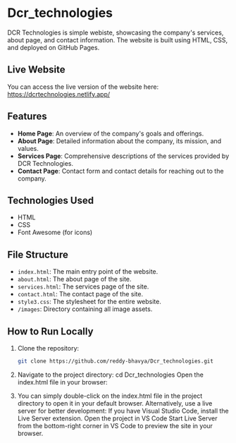 # Dcr_technologies

DCR Technologies is simple webiste, showcasing the company's services, about page, and contact information. The website is built using HTML, CSS, and deployed on GitHub Pages.

## Live Website

You can access the live version of the website here: https://dcrtechnologies.netlify.app/

## Features

- **Home Page**: An overview of the company's goals and offerings.
- **About Page**: Detailed information about the company, its mission, and values.
- **Services Page**: Comprehensive descriptions of the services provided by DCR Technologies.
- **Contact Page**: Contact form and contact details for reaching out to the company.

## Technologies Used

- HTML
- CSS
- Font Awesome (for icons)

## File Structure

- `index.html`: The main entry point of the website.
- `about.html`: The about page of the site.
- `services.html`: The services page of the site.
- `contact.html`: The contact page of the site.
- `style3.css`: The stylesheet for the entire website.
- `/images`: Directory containing all image assets.

## How to Run Locally

1. Clone the repository:
   ```bash
   git clone https://github.com/reddy-bhavya/Dcr_technologies.git

2. Navigate to the project directory: cd Dcr_technologies
Open the index.html file in your browser:

3. You can simply double-click on the index.html file in the project directory to open it in your default browser.
Alternatively, use a live server for better development:
If you have Visual Studio Code, install the Live Server extension.
Open the project in VS Code
Start Live Server from the bottom-right corner in VS Code to preview the site in your browser.

